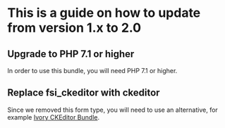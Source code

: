 # This is a guide on how to update from version 1.x to 2.0

## Upgrade to PHP 7.1 or higher

In order to use this bundle, you will need PHP 7.1 or higher.

## Replace fsi_ckeditor with ckeditor

Since we removed this form type, you will need to use an alternative, for example
[Ivory CKEditor Bundle](https://github.com/egeloen/IvoryCKEditorBundle).
